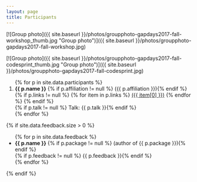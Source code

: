 ```yaml
---
layout: page
title: Participants
---
```


[![Group photo]({{ site.baseurl }}/photos/groupphoto-gapdays2017-fall-workshop_thumb.jpg "Group photo")]({{ site.baseurl }}/photos/groupphoto-gapdays2017-fall-workshop.jpg)

[![Group photo]({{ site.baseurl }}/photos/groupphoto-gapdays2017-fall-codesprint_thumb.jpg "Group photo")]({{ site.baseurl }}/photos/groupphoto-gapdays2017-fall-codesprint.jpg)

<ol>
{% for p in site.data.participants %}
  <li>
    <strong>{{ p.name }}</strong>
    {% if p.affiliation != null %} ({{ p.affiliation }}){% endif %}
    {% if p.links != null %}
        {% for item in p.links %}
            <a href="{{ item[1] }}">({{ item[0] }})</a>
        {% endfor %}
    {% endif %}
    <br/>
      {% if p.talk != null %} Talk: {{ p.talk }}{% endif %}
  </li>
{% endfor %}
</ol>

{% if site.data.feedback.size > 0 %}

<ul>
{% for p in site.data.feedback %}
  <li>
    <strong>{{ p.name }}</strong>
    {% if p.package != null %} (author of {{ p.package }}){% endif %}
    <br/>
    {% if p.feedback != null %} {{ p.feedback }}{% endif %}
  </li>
{% endfor %}
</ul>

{% endif %}
